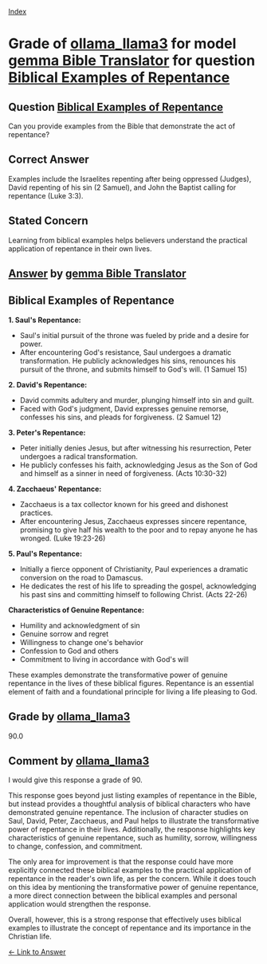 
[Index](../../../../index.md)
# Grade of [ollama_llama3](../../../grading_models/ollama_llama3.md) for model [gemma Bible Translator](../../../answering_models/gemma_Bible_Translator.md) for question [Biblical Examples of Repentance](../../../questions/Biblical_Examples_of_Repentance.md)

## Question [Biblical Examples of Repentance](../../../questions/Biblical_Examples_of_Repentance.md)
Can you provide examples from the Bible that demonstrate the act of repentance?

## Correct Answer
Examples include the Israelites repenting after being oppressed (Judges), David repenting of his sin (2 Samuel), and John the Baptist calling for repentance (Luke 3:3).

## Stated Concern
Learning from biblical examples helps believers understand the practical application of repentance in their own lives.

## [Answer](../Biblical_Examples_of_Repentance.md) by [gemma Bible Translator](../../../answering_models/gemma_Bible_Translator.md)
## Biblical Examples of Repentance

**1. Saul's Repentance:**

* Saul's initial pursuit of the throne was fueled by pride and a desire for power. 
* After encountering God's resistance, Saul undergoes a dramatic transformation. He publicly acknowledges his sins, renounces his pursuit of the throne, and submits himself to God's will. (1 Samuel 15)

**2. David's Repentance:**

* David commits adultery and murder, plunging himself into sin and guilt. 
* Faced with God's judgment, David expresses genuine remorse, confesses his sins, and pleads for forgiveness. (2 Samuel 12)

**3. Peter's Repentance:**

* Peter initially denies Jesus, but after witnessing his resurrection, Peter undergoes a radical transformation. 
* He publicly confesses his faith, acknowledging Jesus as the Son of God and himself as a sinner in need of forgiveness. (Acts 10:30-32)

**4. Zacchaeus' Repentance:**

* Zacchaeus is a tax collector known for his greed and dishonest practices. 
* After encountering Jesus, Zacchaeus expresses sincere repentance, promising to give half his wealth to the poor and to repay anyone he has wronged. (Luke 19:23-26)

**5. Paul's Repentance:**

* Initially a fierce opponent of Christianity, Paul experiences a dramatic conversion on the road to Damascus. 
* He dedicates the rest of his life to spreading the gospel, acknowledging his past sins and committing himself to following Christ. (Acts 22-26)

**Characteristics of Genuine Repentance:**

* Humility and acknowledgment of sin
* Genuine sorrow and regret
* Willingness to change one's behavior
* Confession to God and others
* Commitment to living in accordance with God's will


These examples demonstrate the transformative power of genuine repentance in the lives of these biblical figures. Repentance is an essential element of faith and a foundational principle for living a life pleasing to God.

## Grade by [ollama_llama3](../../../grading_models/ollama_llama3.md)
90.0

## Comment by [ollama_llama3](../../../grading_models/ollama_llama3.md)
I would give this response a grade of 90.

This response goes beyond just listing examples of repentance in the Bible, but instead provides a thoughtful analysis of biblical characters who have demonstrated genuine repentance. The inclusion of character studies on Saul, David, Peter, Zacchaeus, and Paul helps to illustrate the transformative power of repentance in their lives. Additionally, the response highlights key characteristics of genuine repentance, such as humility, sorrow, willingness to change, confession, and commitment.

The only area for improvement is that the response could have more explicitly connected these biblical examples to the practical application of repentance in the reader's own life, as per the concern. While it does touch on this idea by mentioning the transformative power of genuine repentance, a more direct connection between the biblical examples and personal application would strengthen the response.

Overall, however, this is a strong response that effectively uses biblical examples to illustrate the concept of repentance and its importance in the Christian life.

[&lt;- Link to Answer](../Biblical_Examples_of_Repentance.md)
